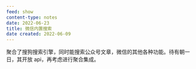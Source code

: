 ```yaml
---
feed: show
content-type: notes
date: 2022-06-23
title: 微信内置搜索
date created: 2022-06-09
---
```


聚合了搜狗搜索引擎，同时能搜索公众号文章，微信的其他各种功能。待有朝一日，其开放 api，再考虑进行聚合集成。
